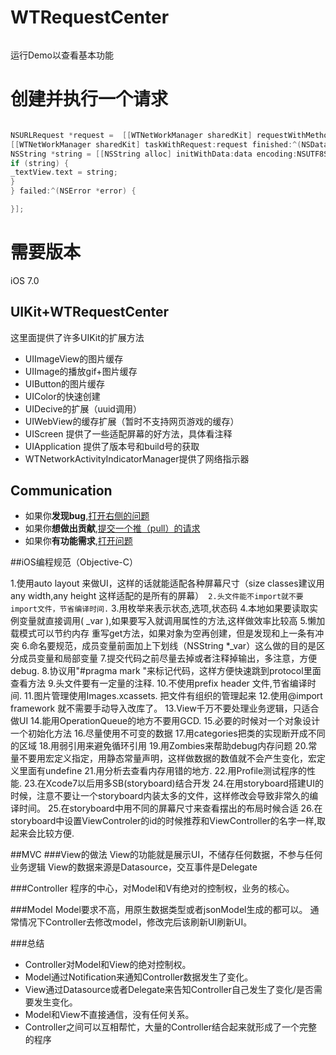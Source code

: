 WTRequestCenter
===============

```bash
```
运行Demo以查看基本功能

# 创建并执行一个请求

```objective-c

NSURLRequest *request =  [[WTNetWorkManager sharedKit] requestWithMethod:@"GET" URLString:_urlTextField.text parameters:nil error:nil];
[[WTNetWorkManager sharedKit] taskWithRequest:request finished:^(NSData *data, NSURLResponse *response) {
NSString *string = [[NSString alloc] initWithData:data encoding:NSUTF8StringEncoding];
if (string) {
_textView.text = string;
}
} failed:^(NSError *error) {

}];

```


需要版本  
===============
iOS 7.0


##  UIKit+WTRequestCenter
这里面提供了许多UIKit的扩展方法
- UIImageView的图片缓存
- UIImage的播放gif+图片缓存
- UIButton的图片缓存
- UIColor的快速创建
- UIDecive的扩展（uuid调用）
- UIWebView的缓存扩展（暂时不支持网页游戏的缓存）
- UIScreen 提供了一些适配屏幕的好方法，具体看注释
- UIApplication 提供了版本号和build号的获取
- WTNetworkActivityIndicatorManager提供了网络指示器

## Communication  
- 如果你**发现bug**,<a href="https://github.com/swtlovewtt/WTRequestCenter/issues">打开右侧的问题</a>
- 如果你**想做出贡献**,<a href="https://github.com/swtlovewtt/WTRequestCenter/pulls">提交一个推（pull）的请求</a>
- 如果你**有功能需求**,<a href="https://github.com/swtlovewtt/WTRequestCenter/issues">打开问题</a>








##iOS编程规范（Objective-C）



1.使用auto layout 来做UI，这样的话就能适配各种屏幕尺寸（size classes建议用any width,any height 这样适配的是所有的屏幕）```
2.头文件能不import就不要import文件，节省编译时间.```
3.用枚举来表示状态,选项,状态码
4.本地如果要读取实例变量就直接调用( _var ),如果要写入就调用属性的方法,这样做效率比较高
5.懒加载模式可以节约内存
重写get方法，如果对象为空再创建，但是发现和上一条有冲突
6.命名要规范，成员变量前面加上下划线（NSString *_var）这么做的目的是区分成员变量和局部变量
7.提交代码之前尽量去掉或者注释掉输出，多注意，方便debug.
8.协议用"#pragma mark  <protocol>"来标记代码，这样方便快速跳到protocol里面查看方法
9.头文件要有一定量的注释.
10.不使用prefix header 文件,节省编译时间.
11.图片管理使用Images.xcassets. 把文件有组织的管理起来
12.使用@import framework 就不需要手动导入改库了。
13.View千万不要处理业务逻辑，只适合做UI
14.能用OperationQueue的地方不要用GCD.
15.必要的时候对一个对象设计一个初始化方法
16.尽量使用不可变的数据
17.用categories把类的实现断开成不同的区域
18.用弱引用来避免循环引用
19.用Zombies来帮助debug内存问题
20.常量不要用宏定义指定，用静态常量声明，这样做数据的数值就不会产生变化，宏定义里面有undefine
21.用分析去查看内存用错的地方.
22.用Profile测试程序的性能.
23.在Xcode7以后用多SB(storyboard)结合开发
24.在用storyboard搭建UI的时候，注意不要让一个storyboard内装太多的文件，这样修改会导致非常久的编译时间。
25.在storyboard中用不同的屏幕尺寸来查看摆出的布局时候合适
26.在storyboard中设置ViewControler的id的时候推荐和ViewController的名字一样,取起来会比较方便.

##MVC
###View的做法
View的功能就是展示UI，不储存任何数据，不参与任何业务逻辑
View的数据来源是Datasource，交互事件是Delegate

###Controller
程序的中心，对Model和V有绝对的控制权，业务的核心。

###Model
Model要求不高，用原生数据类型或者jsonModel生成的都可以。
通常情况下Controller去修改model，修改完后该刷新UI刷新UI。


###总结
 - Controller对Model和View的绝对控制权。
 - Model通过Notification来通知Controller数据发生了变化。
 - View通过Datasource或者Delegate来告知Controller自己发生了变化/是否需要发生变化。
 - Model和View不直接通信，没有任何关系。
 - Controller之间可以互相帮忙，大量的Controller结合起来就形成了一个完整的程序
